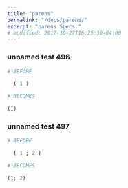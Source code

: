 ```yaml
---
title: "parens"
permalink: "/docs/parens/"
excerpt: "parens Specs."
# modified: 2017-10-27T16:25:30-04:00
---
```

### unnamed test 496
```ruby
# BEFORE

  ( 1 ) 

```
```ruby
# BECOMES

(1)

```
### unnamed test 497
```ruby
# BEFORE

  ( 1 ; 2 ) 

```
```ruby
# BECOMES

(1; 2)
```
